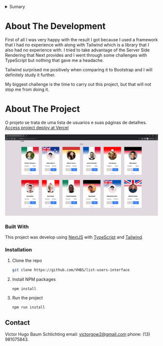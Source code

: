 <details>
  <summary>Sumary</summary>
  <ol>
  <li>
    <a href="#about-the-development">About The Development</a>
	</li>
    <li>
      <a href="#about-the-project">About The Project</a>
      <ul>
        <li><a href="#built-with">Built With</a></li>
      </ul>
    </li>
    <li>
      <a href="#installation">Installation</a>
    </li>
    <li><a href="#contact">Contact</a></li>
  </ol>
</details>

# About The Development
First of all I was very happy with the result I got because I used a framework that I had no experience with along with Tailwind which is a library that I also had no experience with. I tried to take advantage of the Server Side Rendering that Next provides and I went through some challenges with TypeScript but nothing that gave me a headache.

Tailwind surprised me positively when comparing it to Bootstrap and I will definitely study it further.

My biggest challenge is the time to carry out this project, but that will not stop me from doing it.

# About The Project
O projeto se trata de uma lista de usuarios e suas páginas de detalhes.
[Access project deploy at Vercel](https://list-users-interface.vercel.app/)

![project exemple image](https://raw.githubusercontent.com/VHBS/list-users-interface/main/images/project-exemple.png)

### Built With
This project was develop using [NextJS](https://nextjs.org/) with [TypeScript](https://www.typescriptlang.org/) and [Tailwind](https://tailwindcss.com/).

### Installation
1. Clone the repo
   ```sh
   git clone https://github.com/VHBS/list-users-interface
   ```
2. Install NPM packages
   ```sh
   npm install
   ```
3. Run the project
   ```sh
   npm run install
   ```

## Contact
Victor Hugo Baum Schlichting
email: victorgow2@gmail.com
phone: (13) 981075843.
